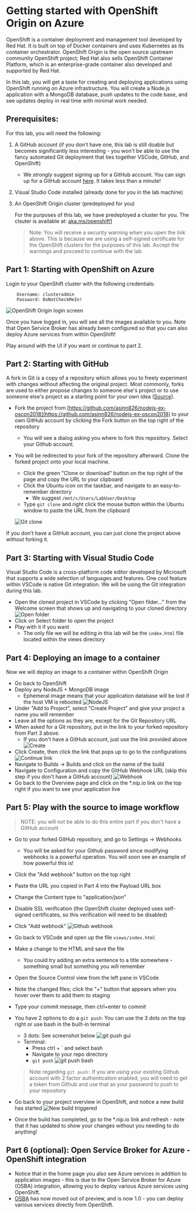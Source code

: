 # Getting started with OpenShift Origin on Azure

OpenShift is a container deployment and management tool developed by Red Hat. It is built on top of Docker containers and uses Kubernetes as its container orchestrator. OpenShift Origin is the open source upstream community OpenShift project; Red Hat also sells OpenShift Container Platform, which is an enterprise-grade container also developed and supported by Red Hat.

In this lab, you will get a taste for creating and deploying applications using OpenShift running on Azure infrastructure. You will create a Node.js application with a MongoDB database, push updates to the code base, and see updates deploy in real time with minimal work needed.

## Prerequisites:
For this lab, you will need the following:
1. A GitHub account (if you don't have one, this lab is still doable but becomes significantly less interesting - you won't be able to use the fancy automated Git deployment that ties together VSCode, GitHub, and OpenShift)
    - We _strongly_ suggest signing up for a GitHub account. You can sign up for a GitHub account [here](https://github.com/join). It takes less than a minute!
1. Visual Studio Code installed (already done for you in the lab machine)
1. An OpenShift Origin cluster (predeployed for you)

    For the purposes of this lab, we have predeployed a cluster for you. The clsuter is available at: [aka.ms/openshift1](https://aka.ms/openshift1)


    > Note: You will receive a security warning when you open the link above. This is because we are using a self-signed certificate for the OpenShift clusters for the purposes of this lab. Accept the warnings and proceed to continue with the lab


## Part 1: Starting with OpenShift on Azure
Login to your OpenShift cluster with the following credentials:

        Username: clusteradmin
        Password: DoNotCheckMeIn!

![OpenShift Origin login screen](./pictures/1.1.png "OpenShift Origin login screen")

Once you have logged in, you will see all the images available to you. Note that Open Service Broker has already been configured so that you can also deploy Azure services from within OpenShift!

Play around with the UI if you want or continue to part 2.

## Part 2: Starting with GitHub
A fork in Git is a copy of a repository which allows you to freely experiment with changes without affecting the original project. Most commonly, forks are used to either propose changes to someone else's project or to use someone else's project as a starting point for your own idea ([Source](https://help.github.com/articles/fork-a-repo/)).

- Fork the project from [https://github.com/asinn826/nodejs-ex-oscon2018](https://github.com/asinn826/nodejs-ex-oscon2018) to your own GitHub account by clicking the Fork button on the top right of the repository
    - You will see a dialog asking you where to fork this repository. Select your Github account.
- You will be redirected to your fork of the repository afterward. Clone the forked project onto your local machine.
    - Click the green "Clone or download" button on the top right of the page and copy the URL to your clipboard
    - Click the Ubuntu icon on the taskbar, and navigate to an easy-to-remember directory
        - We suggest ```/mnt/c/Users/LabUser/Desktop```
    - Type ```git clone``` and right click the mouse button within the Ubuntu window to paste the URL from the clipboard

    ![Git clone](./pictures/2.1.png "Git clone")

If you don't have a GitHub account, you can just clone the project above without forking it.

## Part 3: Starting with Visual Studio Code
Visual Studio Code is a cross-platform code editor developed by Microsoft that supports a wide selection of languages and features. One cool feature within VSCode is native Git integration. We will be using the Git integration during this lab. 

- Open the cloned project in VSCode by clicking "Open filder..." from the Welcome screen that shows up and navigating to your cloned directory
![Open folder](./pictures/3.1.png "Open folder")
- Click on Select folder to open the project
- Play with it if you want
    - The only file we will be editing in this lab will be the ```index.html``` file located within the views directory

## Part 4: Deploying an image to a container
Now we will deploy an image to a container within OpenShift Origin
- Go back to OpenShift
- Deploy any NodeJS + MongoDB image
    - Ephemeral image means that your application database will be lost if the host VM is rebooted
    ![NodeJS](./pictures/4.1.png "NodeJS")
- Under "Add to Project", select "Create Project" and give your project a name you will remember
- Leave all the options as they are, except for the Git Repository URL
- When asked for a Git repository, put in the link to your forked repository from Part 3 above.
    - If you don't have a GitHub account, just use the link provided above
    ![Create](./pictures/4.2.png "Create")
- Click Create, then click the link that pops up to go to the configurations
    ![Continue link](./pictures/4.3.png "Continue link")
- Navigate to Builds -> Builds and click on the name of the build
- Navigate to Configuration and copy the GitHub Webhook URL (skip this step if you don't have a GitHub account)
    ![Webhook](./pictures/4.4.png "Webhook")
- Go back to the Overview page and click on the *.nip.io link on the top right if you want to see your application live

## Part 5: Play with the source to image workflow
> NOTE: you will not be able to do this entire part if you don't have a GitHub account

- Go to your forked GitHub repository, and go to Settings -> Webhooks
    - You will be asked for your Github password since modifying webhooks is a powerful operation. You will soon see an example of how powerful this is!
- Click the "Add webhook" button on the top right
- Paste the URL you copied in Part 4 into the Payload URL box
- Change the Content type to "application/json"
- Disable SSL verification (the OpenShift cluster deployed uses self-signed certificates, so this verification will need to be disabled)
- Click "Add webhook"
    ![Github webhook](./pictures/5.1.png "Github webhook")
- Go back to VSCode and open up the file ```views/index.html```
- Make a change to the HTML and save the file
    * You could try adding an extra sentence to a title somewhere - something small but something you will remember
- Open the Source Control view from the left pane in VSCode
- Note the changed files; click the "+" button that appears when you hover over them to add them to staging
- Type your commit message, then ctrl+enter to commit
- You have 2 options to do a ```git push```: You can use the 3 dots on the top right or use bash in the built-in terminal
    - 3 dots: See screenshot below
        ![git push gui](./pictures/5.2.png "git push gui")
    - Terminal: 
        - Press ctrl + ` and select bash
        - Navigate to your repo directory
        - ```git push```
        ![git push bash](./pictures/5.3.png "git push bash")
    
    > Note regarding ```git push:``` If you are using your existing Github account with 2 factor authentication enabled, you will need to get a token from Github and use that as your password to push to your repository

- Go back to your project overview in OpenShift, and notice a new build has started
    ![New build triggered](./pictures/5.4.png "New build triggered")
- Once the build has completed, go to the *.nip.io link and refresh - note that it has updated to show your changes without you needing to do anything!

## Part 6 (optional): Open Service Broker for Azure - OpenShift integration
- Notice that in the home page you also see Azure services in addition to application images - this is due to the Open Service Broker for Azure (OSBA) integration, allowing you to deploy various Azure services using OpenShift.
- [OSBA](https://open.microsoft.com/2018/06/27/announcing-open-service-broker-for-azure-1-0-kubernetes/) has now moved out of preview, and is now 1.0 - you can deploy various services directly from OpenShift.

